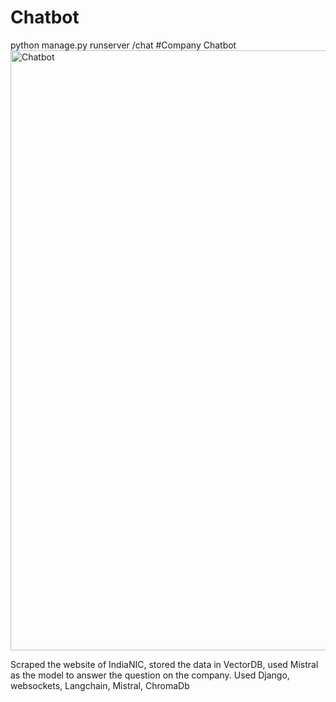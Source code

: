 # Chatbot
python manage.py runserver
/chat
#Company Chatbot
<img width="960" alt="Chatbot" src="https://github.com/user-attachments/assets/a38ff827-636c-4e6e-8d9e-760bf2a2fa92">

Scraped the website of IndiaNIC, stored the data in VectorDB, used Mistral as the model to answer the question on the company.
Used Django, websockets, Langchain, Mistral, ChromaDb

